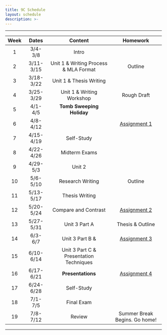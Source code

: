 ```yaml
---
title: 9C Schedule
layout: schedule
description: >-
---
```


---

| Week  |          Dates          |                 Content                  |             Homework      |             
|:---:|    :------------------:|             :-----------------------------:| :-------------------------:|
|  1 |  3/4-3/8                | Intro         |          |
|  2 |  3/11-3/15              | Unit 1 & Writing Process & MLA Format |  Outline        |
|  3 |  3/18-3/22              | Unit 1 & Thesis Writing |          |
|  4 |  3/25-3/29              | Unit 1 & Writing Workshop| Rough Draft         |
|  5 |  4/1-4/5                | **Tomb Sweeping Holiday** |         |
|  6 |  4/8-4/12               |               |[Assignment 1](sks/spring2024/9C-english/assignment1/)          |
|  7 |  4/15-4/19              | Self-Study    |          |
|  8 |  4/22-4/26              | Midterm Exams |          |
|  9 |  4/29-5/3               | Unit 2 |          |
| 10 |  5/6-5/10               | Research Writing |  Outline       |
| 11 |  5/13-5/17              | Thesis Writing | |
| 12 |  5/20-5/24              | Compare and Contrast |[Assignment 2](sks/spring2024/9C-english/assignment2/)|
| 13 |  5/27-5/31              | Unit 3 Part A  | Thesis & Outline |
| 14 |  6/3-6/7                | Unit 3 Part B &  | [Assignment 3](sks/spring2024/9C-english/assignment3)|
| 15 |  6/10-6/14              | Unit 3 Part C & Presentation Techniques |             |
| 16 |  6/17-6/21              | **Presentations** |[Assignment 4](sks/spring2024/9C-english/assignment4)
| 17 |  6/24-6/28              | Self-Study |             |
| 18 |  7/1-7/5                | Final Exam |             |
| 19 |  7/8-7/12               | Review     |    Summer Break Begins. Go home!         |

---